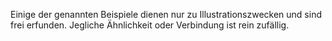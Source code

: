 Einige der genannten Beispiele dienen nur zu Illustrationszwecken und sind frei erfunden. Jegliche Ähnlichkeit oder Verbindung ist rein zufällig.